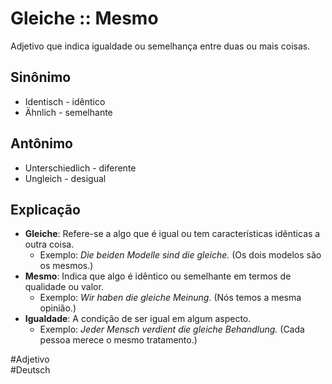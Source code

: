 # Gleiche :: Mesmo
Adjetivo que indica igualdade ou semelhança entre duas ou mais coisas.

## Sinônimo
- Identisch - idêntico  
- Ähnlich - semelhante  

## Antônimo
- Unterschiedlich - diferente  
- Ungleich - desigual  

## Explicação
- **Gleiche**: Refere-se a algo que é igual ou tem características idênticas a outra coisa.
  - Exemplo: *Die beiden Modelle sind die gleiche.* (Os dois modelos são os mesmos.)
- **Mesmo**: Indica que algo é idêntico ou semelhante em termos de qualidade ou valor.
  - Exemplo: *Wir haben die gleiche Meinung.* (Nós temos a mesma opinião.)
- **Igualdade**: A condição de ser igual em algum aspecto.
  - Exemplo: *Jeder Mensch verdient die gleiche Behandlung.* (Cada pessoa merece o mesmo tratamento.)

#Adjetivo  
#Deutsch
